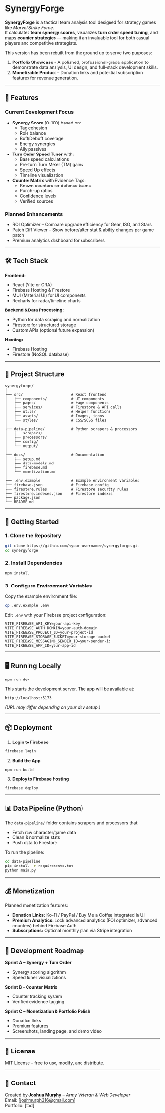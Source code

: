 # SynergyForge

**SynergyForge** is a tactical team analysis tool designed for strategy games like *Marvel Strike Force*.  
It calculates **team synergy scores**, visualizes **turn order speed tuning**, and maps **counter strategies** — making it an invaluable tool for both casual players and competitive strategists.

This version has been rebuilt from the ground up to serve two purposes:
1. **Portfolio Showcase** – A polished, professional-grade application to demonstrate data analysis, UI design, and full-stack development skills.
2. **Monetizable Product** – Donation links and potential subscription features for revenue generation.

---

## 📌 Features

### Current Development Focus
- **Synergy Score** (0–100) based on:
  - Tag cohesion
  - Role balance
  - Buff/Debuff coverage
  - Energy synergies
  - Ally passives
- **Turn Order Speed Tuner** with:
  - Base speed calculations
  - Pre-turn Turn Meter (TM) gains
  - Speed Up effects
  - Timeline visualization
- **Counter Matrix** with Evidence Tags:
  - Known counters for defense teams
  - Punch-up ratios
  - Confidence levels
  - Verified sources

### Planned Enhancements
- ROI Optimizer – Compare upgrade efficiency for Gear, ISO, and Stars
- Patch Diff Viewer – Show before/after stat & ability changes per game patch
- Premium analytics dashboard for subscribers

---

## 🛠 Tech Stack

**Frontend:**  
- React (Vite or CRA)
- Firebase Hosting & Firestore
- MUI (Material UI) for UI components
- Recharts for radar/timeline charts

**Backend & Data Processing:**  
- Python for data scraping and normalization
- Firestore for structured storage
- Custom APIs (optional future expansion)

**Hosting:**  
- Firebase Hosting
- Firestore (NoSQL database)

---

## 📂 Project Structure

```
synergyforge/
│
├── src/                      # React frontend
│   ├── components/           # UI components
│   ├── pages/                # Page components
│   ├── services/             # Firestore & API calls
│   ├── utils/                # Helper functions
│   ├── assets/               # Images, icons
│   └── styles/               # CSS/SCSS files
│
├── data-pipeline/            # Python scrapers & processors
│   ├── scrapers/
│   ├── processors/
│   ├── config/
│   └── output/
│
├── docs/                     # Documentation
│   ├── setup.md
│   ├── data-models.md
│   ├── firebase.md
│   └── monetization.md
│
├── .env.example              # Example environment variables
├── firebase.json             # Firebase config
├── firestore.rules           # Firestore security rules
├── firestore.indexes.json    # Firestore indexes
├── package.json
└── README.md
```

---

## 🚀 Getting Started

### 1. Clone the Repository
```bash
git clone https://github.com/<your-username>/synergyforge.git
cd synergyforge
```

### 2. Install Dependencies
```bash
npm install
```

### 3. Configure Environment Variables
Copy the example environment file:
```bash
cp .env.example .env
```
Edit `.env` with your Firebase project configuration:
```env
VITE_FIREBASE_API_KEY=your-api-key
VITE_FIREBASE_AUTH_DOMAIN=your-auth-domain
VITE_FIREBASE_PROJECT_ID=your-project-id
VITE_FIREBASE_STORAGE_BUCKET=your-storage-bucket
VITE_FIREBASE_MESSAGING_SENDER_ID=your-sender-id
VITE_FIREBASE_APP_ID=your-app-id
```

---

## 🖥 Running Locally
```bash
npm run dev
```
This starts the development server. The app will be available at:
```
http://localhost:5173
```
*(URL may differ depending on your dev setup.)*

---

## 📦 Deployment

1. **Login to Firebase**
```bash
firebase login
```

2. **Build the App**
```bash
npm run build
```

3. **Deploy to Firebase Hosting**
```bash
firebase deploy
```

---

## 📊 Data Pipeline (Python)

The `data-pipeline/` folder contains scrapers and processors that:
- Fetch raw character/game data
- Clean & normalize stats
- Push data to Firestore

To run the pipeline:
```bash
cd data-pipeline
pip install -r requirements.txt
python main.py
```

---

## 💰 Monetization

Planned monetization features:
- **Donation Links:** Ko-Fi / PayPal / Buy Me a Coffee integrated in UI
- **Premium Analytics:** Lock advanced analytics (ROI optimizer, advanced counters) behind Firebase Auth
- **Subscriptions:** Optional monthly plan via Stripe integration

---

## 📅 Development Roadmap

**Sprint A – Synergy + Turn Order**
- Synergy scoring algorithm
- Speed tuner visualizations

**Sprint B – Counter Matrix**
- Counter tracking system
- Verified evidence tagging

**Sprint C – Monetization & Portfolio Polish**
- Donation links
- Premium features
- Screenshots, landing page, and demo video

---

## 📜 License
MIT License – free to use, modify, and distribute.

---

## 📧 Contact
Created by **Joshua Murphy** – *Army Veteran & Web Developer*  
Email: [joshmurph316@gmail.com]  
Portfolio: [tbd]
